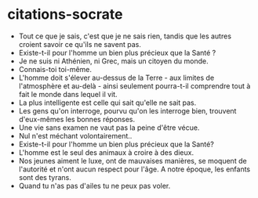 # citations-socrate

- Tout ce que je sais, c'est que je ne sais rien, tandis que les autres croient savoir ce qu'ils ne savent pas.
- Existe-t-il pour l'homme un bien plus précieux que la Santé ?
- Je ne suis ni Athénien, ni Grec, mais un citoyen du monde.
- Connais-toi toi-même.
- L'homme doit s'élever au-dessus de la Terre - aux limites de l'atmosphère et au-delà - ainsi seulement pourra-t-il comprendre tout à fait le monde dans lequel il vit.
- La plus intelligente est celle qui sait qu'elle ne sait pas.
- Les gens qu'on interroge, pourvu qu'on les interroge bien, trouvent d'eux-mêmes les bonnes réponses.
- Une vie sans examen ne vaut pas la peine d'être vécue.
- Nul n'est méchant volontairement..
- Existe-t-il pour l'homme un bien plus précieux que la Santé?
- L'homme est le seul des animaux à croire à des dieux.
- Nos jeunes aiment le luxe, ont de mauvaises manières, se moquent de l'autorité et n'ont aucun respect pour l'âge. A notre époque, les enfants sont des tyrans.
- Quand tu n'as pas d'ailes tu ne peux pas voler.
